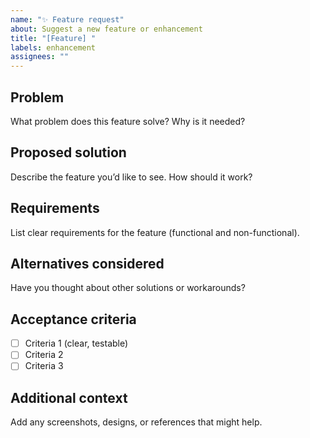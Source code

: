 ```yaml
---
name: "✨ Feature request"
about: Suggest a new feature or enhancement
title: "[Feature] "
labels: enhancement
assignees: ""
---
```


## Problem
What problem does this feature solve? Why is it needed?

## Proposed solution
Describe the feature you’d like to see. How should it work?

## Requirements
List clear requirements for the feature (functional and non-functional).

## Alternatives considered
Have you thought about other solutions or workarounds?

## Acceptance criteria
- [ ] Criteria 1 (clear, testable)  
- [ ] Criteria 2  
- [ ] Criteria 3  

## Additional context
Add any screenshots, designs, or references that might help.
